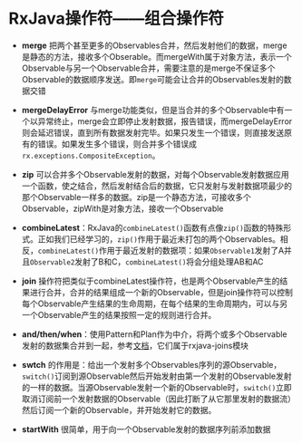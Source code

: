 # RxJava操作符——组合操作符

- **merge** 把两个甚至更多的Observables合并，然后发射他们的数据，merge是静态的方法，接收多个Obserable。而mergeWith属于对象方法，表示一个Observable与另一个Observable合并，需要注意的是merge不保证多个Observable的数据顺序发送。即`merge`可能会让合并的Observables发射的数据交错

- **mergeDelayError** 与merge功能类似，但是当合并的多个Observable中有一个以异常终止，merge会立即停止发射数据，报告错误，而mergeDelayError则会延迟错误，直到所有数据发射完毕。如果只发生一个错误，则直接发送原有的错误。如果发生多个错误，则合并多个错误成`rx.exceptions.CompositeException`。

- **zip** 可以合并多个Observable发射的数据，对每个Observable发射数据应用一个函数，使之结合，然后发射结合后的数据，它只发射与发射数据项最少的那个Observable一样多的数据。zip是一个静态方法，可接收多个Observable，zipWith是对象方法，接收一个Observable

- **combineLatest**：RxJava的`combineLatest()`函数有点像`zip()`函数的特殊形式。正如我们已经学习的，`zip()`作用于最近未打包的两个Observables。相反，`combineLatest()`作用于最近发射的数据项：如果`Observable1`发射了A并且`Observable2`发射了B和C，`combineLatest()`将会分组处理AB和AC

- **join** 操作符把类似于combineLatest操作符，也是两个Observable产生的结果进行合并，合并的结果组成一个新的Observable，但是join操作符可以控制每个Observable产生结果的生命周期，在每个结果的生命周期内，可以与另一个Observable产生的结果按照一定的规则进行合并。

- **and/then/when**：使用Pattern和Plan作为中介，将两个或多个Observable发射的数据集合并到一起，参考[文档](http://rxjava.yuxingxin.com/chapter6/and_then_when.html)，它们属于rxjava-joins模块

- **swtch** 的作用是：给出一个发射多个Observables序列的源Observable，`switch()`订阅到源Observable然后开始发射由第一个发射的Observable发射的一样的数据。当源Observable发射一个新的Observable时，`switch()`立即取消订阅前一个发射数据的Observable（因此打断了从它那里发射的数据流）然后订阅一个新的Observable，并开始发射它的数据。

- **startWith** 很简单，用于向一个Observable发射的数据序列前添加数据






















